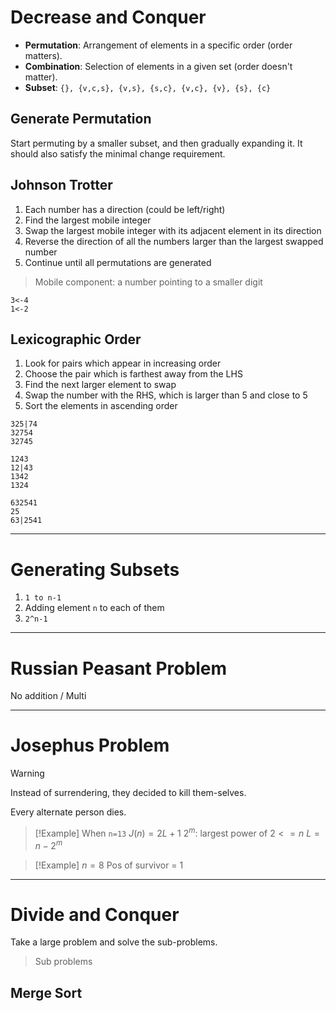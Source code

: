 # Decrease and Conquer

- **Permutation**: Arrangement of elements in a specific order (order matters).
- **Combination**: Selection of elements in a given set (order doesn't matter).
- **Subset**: `{}, {v,c,s}, {v,s}, {s,c}, {v,c}, {v}, {s}, {c}`

## Generate Permutation

Start permuting by a smaller subset, and then gradually expanding it. It should also satisfy the minimal change requirement.

## Johnson Trotter

1. Each number has a direction (could be left/right)
2. Find the largest mobile integer
3. Swap the largest mobile integer with its adjacent element in its direction
4. Reverse the direction of all the numbers larger than the largest swapped number
5. Continue until all permutations are generated

> Mobile component: a number pointing to a smaller digit

``` 
3<-4
1<-2
``` 

## Lexicographic Order

1. Look for pairs which appear in increasing order
2. Choose the pair which is farthest away from the LHS
3. Find the next larger element to swap
4. Swap the number with the RHS, which is larger than 5 and close to 5
5. Sort the elements in ascending order

```
325|74
32754
32745
```

```
1243
12|43
1342
1324
```

```
632541
25
63|2541
```

---

# Generating Subsets

1. `1 to n-1`
2. Adding element `n` to each of them
3. `2^n-1`

---

# Russian Peasant Problem

No addition / Multi

---

# Josephus Problem

> [!Warning]
> Instead of surrendering, they decided to kill them-selves.

Every alternate person dies.

> [!Example]
> When `n=13`
> $J(n)=2L+1$
> $2^m$: largest power of $2 <= n$
> $L=n-2^m$

> [!Example] $n=8$
> Pos of survivor = $1$

---

# Divide and Conquer

Take a large problem and solve the sub-problems.

>  Sub problems

## Merge Sort